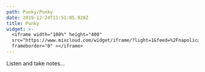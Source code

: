 ```yaml
---
path: Punky/Punky
date: 2019-12-24T11:51:05.928Z
title: Punky
widget: >-
  <iframe width="100%" height="400"
  src="https://www.mixcloud.com/widget/iframe/?light=1&feed=%2Fnapolicafe%2Fnapoli-caf%C3%A9-x-punky%2F"
  frameborder="0" ></iframe>
---
```

Listen and take notes...
